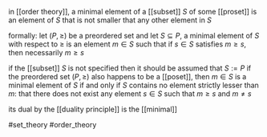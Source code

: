 in [[order theory]], a minimal element of a [[subset]] $S$ of some [[proset]] is an element of $S$ that is not smaller that any other element in $S$

formally: 
let $(P,\geq)$ be a preordered set and let $S\subseteq P$, a minimal element of $S$ with respect to $\geq$ is an element $m\in S$ such that
if $s\in S$ satisfies $m\geq s$, then necessarily $m\geq s$

if the [[subset]] $S$ is not specified then it should be assumed that $S:= P$
if the preordered set $(P,\geq)$ also happens to be a [[poset]], then $m\in S$ is a minimal element of $S$ if and only if $S$ contains no element strictly lesser than $m$: that there does not exist any element $s\in S$ such that $m\geq s$ and $m\neq s$

its dual by the [[duality principle]] is the [[minimal]]

#set_theory 
#order_theory
